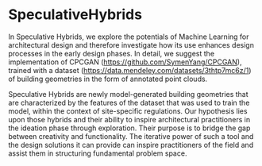 # SpeculativeHybrids

In Speculative Hybrids, we explore the potentials of Machine Learning for architectural design and therefore investigate how its use enhances design processes in the early design phases. In detail, we suggest the implementation of CPCGAN (https://github.com/SymenYang/CPCGAN), trained with a dataset (https://data.mendeley.com/datasets/3thtp7mc6z/1) of building geometries in the form of annotated point clouds.

Speculative Hybrids are newly model-generated building geometries that are characterized by the features of the dataset that was used to train the model, within the context of site-specific regulations.
Our hypothesis lies upon those hybrids and their ability to inspire architectural practitioners in the ideation phase through exploration. Their purpose is to bridge the gap between creativity and functionality.
The iterative power of such a tool and the design solutions it can provide can inspire practitioners of the field and assist them in structuring fundamental problem space.
